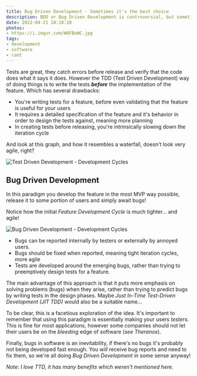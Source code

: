 ```yaml
---
title: Bug Driven Development - Sometimes it's the best choice
description: BDD or Bug Driven Development is controversial, but sometimes it's appropriate
date: 2022-04-21 18:18:20
photos: 
- https://i.imgur.com/W6FBoWC.jpg
tags:
- development
- software
- rant
---
```


Tests are great, they catch errors before release and verify that the code does what it says it does. However the TDD (Test Driven Development) way of doing things is to write the tests ***before*** the implementation of the feature. Which has several drawbacks:

<!-- more -->

- You're writing tests for a feature, before even validating that the feature is useful for your users
- It requires a detailed specification of the feature and it's behavior in order to design the tests against, meaning more planning
- In creating tests before releasing, you're intrinsically slowing down the iteration cycle

And look at this graph, and how it resembles a waterfall, doesn't look very agile, right?

![Test Driven Development - Development Cycles](https://static.swimlanes.io/541e4b296d6f0f349b8fb37c26e4e430.png)
<!-- https://swimlanes.io/u/408ujM0Oc -->

## Bug Driven Development

In this paradigm you develop the feature in the most MVP way possible, release it to some portion of users and simply await bugs!

Notice how the initial *Feature Development Cycle* is much tighter... and agile! 

![Bug Driven Development - Development Cycles](https://static.swimlanes.io/b2411d4ef53e7ac26fa1eb9a4bbc7d36.png)
<!-- https://swimlanes.io/u/m499GMjd5 -->

- Bugs can be reported internally by testers or externally by annoyed users.
- Bugs should be fixed when reported, meaning tight iteration cycles, more agile
- Tests are developed around the emerging bugs, rather than trying to preemptively design tests for a feature.

The main advantage of this approach is that it puts more emphasis on solving problems (bugs) when they arise, rather than trying to predict bugs by writing tests in the design phases. Maybe *Just In-Time Test-Driven Development (JIT TDD)* would also be a suitable name...

To be clear, this is a facetious exploration of the idea. It's important to remember that using this paradigm is essentially making your users *testers*. This is fine for most applications, however some companies should not let their users be on the *bleeding* edge of software (*see Theranos*).

Finally, bugs in software is an inevitability, if there's no bugs it's probably not being developed fast enough. You *will* receive bug reports and need to fix them, so we're all doing *Bug Driven Development* in some sense anyway!

*Note: I love TTD, it has many benefits which weren't mentioned here.*
